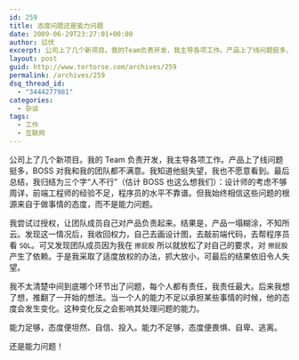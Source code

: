 ```yaml
---
id: 259
title: 态度问题还是能力问题
date: 2009-06-29T23:27:01+00:00
author: 愆伏
excerpt: 公司上了几个新项目。我的Team负责开发，我主导各项工作。产品上了线问题挺多，BOSS对我和我的团队都不满意。我知道他挺失望，我也不愿意看到。最后总结，我归结为三个字“人不行”（估计BOSS也这么想我们）：设计师的考虑不够周详，前端工程师的经验不足，程序员的水平不靠谱。但我始终相信这些问题的根源来自于做事情的态度，而不是能力问题。
layout: post
guid: http://www.tortorse.com/archives/259
permalink: /archives/259
dsq_thread_id:
  - "3444277981"
categories:
  - 杂谈
tags:
  - 工作
  - 互联网
---
```

公司上了几个新项目。我的 Team 负责开发，我主导各项工作。产品上了线问题挺多，BOSS 对我和我的团队都不满意。我知道他挺失望，我也不愿意看到。最后总结，我归结为三个字“人不行”（估计 BOSS 也这么想我们）：设计师的考虑不够周详，前端工程师的经验不足，程序员的水平不靠谱。但我始终相信这些问题的根源来自于做事情的态度，而不是能力问题。

我尝试过授权，让团队成员自己对产品负责起来。结果是，产品一塌糊涂，不知所云。发现这一情况后，我收回权力，自己去画设计图，去敲前端代码，去帮程序员看 `SQL`。可又发现团队成员因为我在 `擦屁股` 所以就放松了对自己的要求，对 `擦屁股` 产生了依赖。于是我采取了适度放权的办法，抓大放小，可最后的结果依旧令人失望。

我不太清楚中间到底哪个环节出了问题，每个人都有责任，我责任最大。后来我想了想，推翻了一开始的想法。当一个人的能力不足以承担某些事情的时候，他的态度会发生变化。这种变化反之会影响其处理问题的能力。

能力足够，态度便坦然、自信、投入。能力不足够，态度便畏惧、自卑、逃离。

还是能力问题！